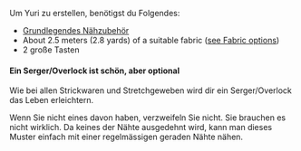 Um Yuri zu erstellen, benötigst du Folgendes:

- [Grundlegendes Nähzubehör](/docs/sewing/basic-sewing-supplies)
- About 2.5 meters (2.8 yards) of a suitable fabric ([see Fabric options](/docs/patterns/yuri/fabric))
- 2 große Tasten

<Note>

#### Ein Serger/Overlock ist schön, aber optional

Wie bei allen Strickwaren und Stretchgeweben wird dir ein Serger/Overlock das Leben erleichtern.

Wenn Sie nicht eines davon haben, verzweifeln Sie nicht. Sie brauchen es nicht wirklich.
Da keines der Nähte ausgedehnt wird, kann man dieses Muster einfach mit einer regelmässigen geraden Nähte nähen.

</Note>
